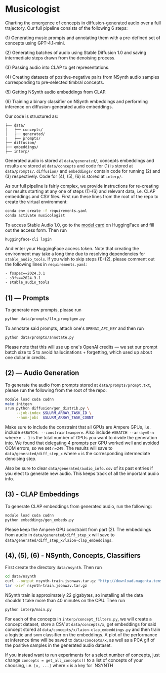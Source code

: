 # Musicologist
Charting the emergence of concepts in diffusion-generated audio over a full trajectory. Our full pipeline consists of the following 6 steps:

(1) Generating music prompts and annotating them with a pre-defined set of concepts using GPT-4.1-mini.

(2) Generating batches of audio using Stable Diffusion 1.0 and saving intermediate steps drawn from the denoising process.

(3) Passing audio into CLAP to get representations.

(4) Creating datasets of positive-negative pairs from NSynth audio samples corresponding to pre-selected timbral concepts.

(5) Getting NSynth audio embeddings from CLAP.

(6) Training a binary classifier on NSynth embeddings and performing inference on diffusion-generated audio embeddings.

Our code is structured as: 

``` text
├── data/
|   ├── concepts/
|   ├── generated/
|   ├── prompts/
├── diffusion/
├── embeddings/
├── interp/
```

Generated audio is stored at `data/generated/`, concepts embeddings and results are stored at `data/concepts` and code for (1) is stored at `data/prompts/`. `diffusion/` and `embeddings/` contain code for running (2) and (3) respectively. Code for (4), (5), (6) is stored at `interp/`. 

As our full pipeline is fairly complex, we provide instructions for re-creating our results starting at any one of steps (1)-(6) and relevant data, i.e. CLAP embeddings and CSV files. First run these lines from the root of the repo to create the virtual environment:
```bash
conda env create -f requirements.yaml
conda activate musicologist
```
To access Stable Audio 1.0, go to the [model card](https://huggingface.co/stabilityai/stable-audio-open-1.0) on HuggingFace and fill out the access form. Then run
```
huggingface-cli login
```
And enter your HuggingFace access token. Note that creating the environment may take a long time due to resolving dependencies for `stable_audio_tools`. If you wish to skip steps (1)-(2), please comment out the following lines in `requirements.yaml`:
```bash
- fsspec==2024.3.1
- s3fs==2024.3.1
- stable_audio_tools
```
## (1) — Prompts

To generate new prompts, please run
```bash
python data/prompts/llm_promptgen.py
```
To annotate said prompts, attach one's `OPENAI_API_KEY` and then run
```bash
python data/prompts/annotate.py
```
Please note that this will use up one's OpenAI credits — we set our prompt batch size to 5 to avoid hallucinations + forgetting, which used up about one dollar in credits.

## (2) — Audio Generation

To generate the audio from prompts stored at `data/prompts/prompt.txt`, please run the following from the root of the repo:
```bash
module load cuda cudnn
make initgen
srun python diffusion/gen_distrib.py \
     --job-index $SLURM_ARRAY_TASK_ID \
     --num-jobs  $SLURM_ARRAY_TASK_COUNT
```
Make sure to include the constraint that all GPUs are Ampere GPUs, i.e. include `#SBATCH: --constraint=ampere`. Also include `#SBATCH --array=0-n` where `n - 1` is the total number of GPUs you want to divide the generation into. We found that delegating 4 prompts per GPU worked well and avoided OOM errors, so we set `n=249`. The results will save to `data/generated/diff_step_x` where `x` is the corresponding intermediate denoising step. 

Also be sure to clear `data/generated/audio_info.csv` of its past entries if you elect to generate new audio. This keeps track of all the important audio info.

## (3) - CLAP Embeddings

To generate CLAP embeddings from generated audio, run the following:

```bash
module load cuda cudnn
python embeddings/gen_embeds.py
```
Please keep the Ampere GPU constraint from part (2). The embeddings from audio in `data/generated/diff_step_x` will save to `data/generated/diff_step_x/laion-clap_embeddings`. 

## (4), (5), (6) - NSynth, Concepts, Classifiers

First create the directory `data/nsynth`. Then run
```bash
cd data/nsynth
curl --output nsynth-train.jsonwav.tar.gz "http://download.magenta.tensorflow.org/datasets/nsynth/nsynth-train.jsonwav.tar.gz"
tar -xzvf nsynth-train.jsonwav.tar.gz
```
NSynth train is approximately 22 gigabytes, so installing all the data shouldn't take more than 40 minutes on the CPU. Then run
```bash
python interp/main.py
```
For each of the concepts in `interp/concept_filters.py`, we will create a concept dataset, store a CSV at `data/concepts/x`, get embeddings for said concept stored at `data/concepts/x/laion-clap_embeddings.py` and then train a logistic and svm classifier on the embeddings. A plot of the performance at inference time will be saved to `data/concepts/x`, as well as a PCA gif of the positive samples in the generated audio dataset.

If you instead want to run experiments for a select number of concepts, just change `concepts = get_all_concepts()` to a list of concepts of your choosing, i.e. `[x, ...]` where `x` is a key for `NSYNTH

<!-- ## Citations

| Citation | Description |
|----------|-------------|
| [[EVA2024]](https://arxiv.org/pdf/2402.04825) | Fast Timing-Conditioned Latent Audio Diffusion |
| [[GAN2025]](https://arxiv.org/pdf/2502.01639) | SliderSpace: Decomposing the Visual Capabilities of Diffusion Models |
| [[KIM2017]](https://arxiv.org/pdf/1711.11279) | Interpretability Beyond Feature Attribution: Quantitative Testing with Concept Activation Vectors (TCAV) |
| [[WU2025]](https://arxiv.org/pdf/2211.06687) | Large-scale Contrastive Language-Audio Pretraining with Feature Fusion and Keyword-to-Caption Augmentation | -->
